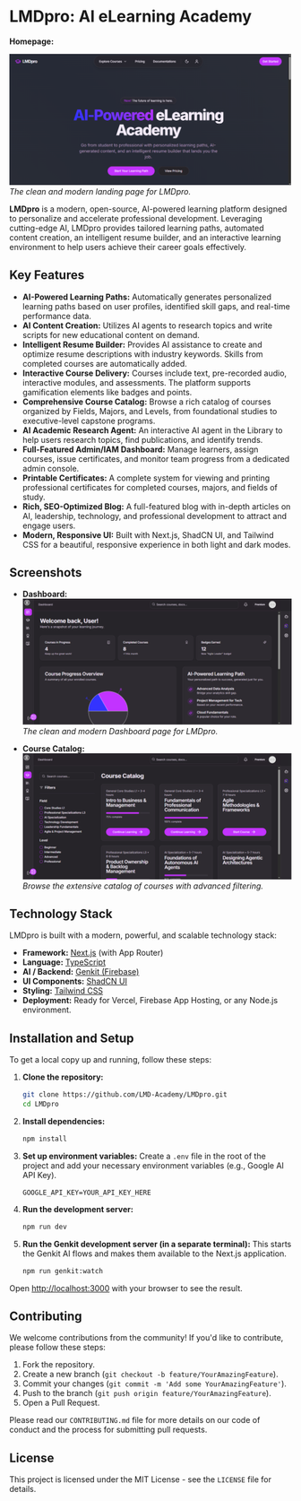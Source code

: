 
# LMDpro: AI eLearning Academy

**Homepage:**

![LMDpro Homepage Screenshot](docs/screenshots/homepage.png)
    *The clean and modern landing page for LMDpro.*


**LMDpro** is a modern, open-source, AI-powered learning platform designed to personalize and accelerate professional development. Leveraging cutting-edge AI, LMDpro provides tailored learning paths, automated content creation, an intelligent resume builder, and an interactive learning environment to help users achieve their career goals effectively.

## Key Features

-   **AI-Powered Learning Paths:** Automatically generates personalized learning paths based on user profiles, identified skill gaps, and real-time performance data.
-   **AI Content Creation:** Utilizes AI agents to research topics and write scripts for new educational content on demand.
-   **Intelligent Resume Builder:** Provides AI assistance to create and optimize resume descriptions with industry keywords. Skills from completed courses are automatically added.
-   **Interactive Course Delivery:** Courses include text, pre-recorded audio, interactive modules, and assessments. The platform supports gamification elements like badges and points.
-   **Comprehensive Course Catalog:** Browse a rich catalog of courses organized by Fields, Majors, and Levels, from foundational studies to executive-level capstone programs.
-   **AI Academic Research Agent:** An interactive AI agent in the Library to help users research topics, find publications, and identify trends.
-   **Full-Featured Admin/IAM Dashboard:** Manage learners, assign courses, issue certificates, and monitor team progress from a dedicated admin console.
-   **Printable Certificates:** A complete system for viewing and printing professional certificates for completed courses, majors, and fields of study.
-   **Rich, SEO-Optimized Blog:** A full-featured blog with in-depth articles on AI, leadership, technology, and professional development to attract and engage users.
-   **Modern, Responsive UI:** Built with Next.js, ShadCN UI, and Tailwind CSS for a beautiful, responsive experience in both light and dark modes.

## Screenshots

-   **Dashboard:**
    ![Dashboard Screenshot](docs/screenshots/dashboard.png)
    *The clean and modern Dashboard page for LMDpro.*    

-   **Course Catalog:**
    ![Course Catalog Screenshot](docs/screenshots/catalog.png)
    *Browse the extensive catalog of courses with advanced filtering.*

## Technology Stack

LMDpro is built with a modern, powerful, and scalable technology stack:

-   **Framework:** [Next.js](https://nextjs.org/) (with App Router)
-   **Language:** [TypeScript](https://www.typescriptlang.org/)
-   **AI / Backend:** [Genkit (Firebase)](https://firebase.google.com/docs/genkit)
-   **UI Components:** [ShadCN UI](https://ui.shadcn.com/)
-   **Styling:** [Tailwind CSS](https://tailwindcss.com/)
-   **Deployment:** Ready for Vercel, Firebase App Hosting, or any Node.js environment.

## Installation and Setup

To get a local copy up and running, follow these steps:

1.  **Clone the repository:**
    ```sh
    git clone https://github.com/LMD-Academy/LMDpro.git
    cd LMDpro
    ```

2.  **Install dependencies:**
    ```sh
    npm install
    ```

3.  **Set up environment variables:**
    Create a `.env` file in the root of the project and add your necessary environment variables (e.g., Google AI API Key).
    ```env
    GOOGLE_API_KEY=YOUR_API_KEY_HERE
    ```

4.  **Run the development server:**
    ```sh
    npm run dev
    ```

5.  **Run the Genkit development server (in a separate terminal):**
    This starts the Genkit AI flows and makes them available to the Next.js application.
    ```sh
    npm run genkit:watch
    ```

Open [http://localhost:3000](http://localhost:3000) with your browser to see the result.

## Contributing

We welcome contributions from the community! If you'd like to contribute, please follow these steps:

1.  Fork the repository.
2.  Create a new branch (`git checkout -b feature/YourAmazingFeature`).
3.  Commit your changes (`git commit -m 'Add some YourAmazingFeature'`).
4.  Push to the branch (`git push origin feature/YourAmazingFeature`).
5.  Open a Pull Request.

Please read our `CONTRIBUTING.md` file for more details on our code of conduct and the process for submitting pull requests.

## License

This project is licensed under the MIT License - see the `LICENSE` file for details.
